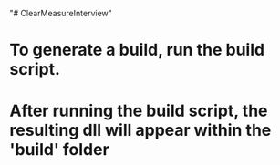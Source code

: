 "# ClearMeasureInterview" 
# To generate a build, run the build script.
# After running the build script, the resulting dll will appear within the 'build' folder
